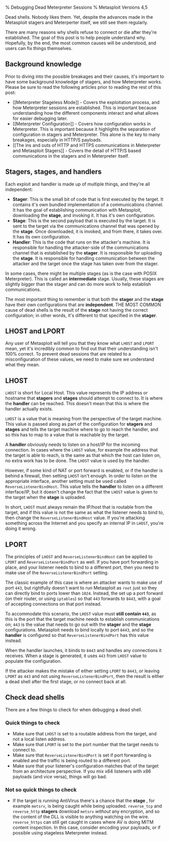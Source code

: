 % Debugging Dead Meterpreter Sessions
% Metasploit Versions 4,5

Dead shells. Nobody likes them. Yet, despite the advances made in the Metasploit stagers and Meterperter itself, we still see them regularly.

There are many reasons why shells refuse to connect or die after they're established. The goal of this post is to help people understand why. Hopefully, by the end, the most common causes will be understood, and users can fix things themselves. 

## Background knowledge

Prior to diving into the possible breakages and their causes, it's important to have some background knowledge of stagers, and how Meterpreter works. Please be sure to read the following articles prior to reading the rest of this post:

* [[Meterpreter Stageless Mode]] - Covers the exploitation process, and how Meterpreter sessions are established. This is important because understanding how the different components interact and what allows for easier debugging later.
* [[Meterpreter Configuration]] - Covers how configuration works in Meterpreter. This is important because it highlights the separation of configuration in stagers and Meterpreter. This alone is the key to many breakages, especially in HTTP/S payloads.
* [[The ins and outs of HTTP and HTTPS communications in Meterpreter and Metasploit Stagers]] - Covers the detail of HTTP/S based communications in the stagers and in Meterpreter itself.

## Stagers, stages, and handlers

Each exploit and handler is made up of multiple things, and they're all independent:

* **Stager**: This is the small bit of code that is first executed by the target. It contains it's own bundled implementation of a communications channel. It has the goal of establishing communication with Metasploit, downloading the **stage**, and invoking it. It has it's own configuration.
* **Stage**: This is the second payload that is executed by the target. It is sent to the target via the communications channel that was opened by the **stage**. Once downloaded, it is invoked, and from there, it takes over. It has its own configuration.
* **Handler**: This is the code that runs on the attacker's machine. It is responsible for handling the attacker-side of the communications channel that is established by the **stager**. It is responsible for uploading the **stage**. It is responsible for handling communication between the attacker and the target once the stage has taken over from the stager.

In some cases, there might be multiple stages (as is the case with POSIX Meterpreter). This is called an **intermediate** stage. Usually, these stages are slightly bigger than the stager and can do more work to help establish communications. 

The most important thing to remember is that both the **stager** and the **stage** have their own configurations that are **independent**. THE MOST COMMON cause of dead shells is the result of the **stage** not having the correct configuration; in other words, it's different to that specified in the **stager**.

## LHOST and LPORT

Any user of Metasploit will tell you that they know what `LHOST` and `LPORT` mean, yet it's incredibly common to find out that their understanding isn't 100% correct. To prevent dead sessions that are related to a misconfiguration of these values, we need to make sure we understand what they mean.

## LHOST

`LHOST` is short for Local Host. This value represents the IP address or hostname that **stagers** and **stages** should attempt to connect to. It is where the **handler** can be reached. This doesn't mean that this is where the handler actually exists.

`LHOST` is a value that is meaning from the perspective of the target machine. This value is passed along as part of the configuration for **stagers** and **stages** and tells the target machine where to go to reach the handler, and so this has to map to a value that is reachable by the target.

A **handler** obviously needs to listen on a host/IP for the incoming connection. In cases where the `LHOST` value, for example the address that the target is able to reach, is the same as that which the host can listen on, no extra work has to be done. The `LHOST` value is used by the handler.

However, if some kind of NAT or port forward is enabled, or if the handler is behind a firewall, then setting `LHOST` isn't enough. In order to listen on the appropriate interface, another setting must be used called `ReverseListenerBindHost`. This value tells the **handler** to listen on a different interface/IP, but it doesn't change the fact that the `LHOST` value is given to the target when the **stage** is uploaded.

In short, `LHOST` must always remain the IP/host that is routable from the target, and if this value is not the same as what the listener needs to bind to, then change the `ReverseListenerBindHost` value. If you're attacking something across the Internet and you specify an internal IP in `LHOST`, you're doing it wrong.

## LPORT

The principles of `LHOST` and  `ReverseListenerBindHost` can be applied to `LPORT` and `ReverseListenerBindPort` as well. If you have port forwarding in place, and your listener needs to bind to a different port, then you need to make use of the `ReverseListenerBindPort` setting.

The classic example of this case is where an attacker wants to make use of port `443`, but rightfully doesn't want to run Metasploit as `root` just so they can directly bind to ports lower than `1024`. Instead, the set up a port forward (on their router, or using `iptables`) so that `443` forwards to `8443`, with a goal of accepting connections on that port instead.

To accommodate this scenario, the `LHOST` value must **still contain `443`**, as this is the port that the target machine needs to establish communications on; `443` is the value that needs to go out with the **stager** and the **stage** configurations. Metasploit needs to bind locally to port `8443`, and so the **handler** is configured so that `ReverseListenerBindPort` has this value instead.

When the handler launches, it binds to `8443` and handles any connections it receives. When a stage is generated, it uses `443` from `LHOST` value to populate the configuration.

If the attacker makes the mistake of either setting `LPORT` to `8443`, or leaving `LPORT` as `443` and not using `ReverseListenerBindPort`, then the result is either a dead shell after the first stage, or no connect back at all.

## Check dead shells

There are a few things to check for when debugging a dead shell.

### Quick things to check

* Make sure that `LHOST` is set to a routable address from the target, and not a local listen address.
* Make sure that `LPORT` is set to the port number that the target needs to connect to.
* Make sure that `ReverseListenerBindPort` is set if port forwarding is enabled and the traffic is being routed to a different port.
* Make sure that your listener's configuration matches that of the target from an architecture perspective. If you mix x64 listeners with x86 payloads (and vice versa), things will go bad.

### Not so quick things to check

* If the target is running AntiVirus there's a chance that the **stage** , for example `metsrv`, is being caught while being uploaded. `reverse_tcp` and `reverse_http` **stagers** download `metsrv` _without_ any encryption, and so the content of the DLL is visible to anything watching on the wire. `reverse_https` can still get caught in cases where AV is doing MITM content inspection. In this case, consider encoding your payloads, or if possible using stageless Meterpreter instead. 